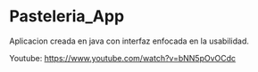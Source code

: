 # Pasteleria_App
Aplicacion creada en java con interfaz enfocada en la usabilidad.

Youtube: 
https://www.youtube.com/watch?v=bNN5pOvOCdc

